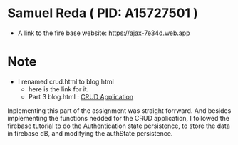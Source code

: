 # Samuel Reda ( PID: A15727501 )
* A link to the fire base website: https://ajax-7e34d.web.app
# Note
* I renamed crud.html to blog.html 
  - here is the link for it.
  - Part 3 blog.html : [CRUD Application](https://ajax-7e34d.web.app/blog.html)
  
 Inplementing this part of the assignment was straight forrward. And besides implementing the functions
 nedded for the CRUD application, I followed the firebase tutorial to do the Authentication state persistence, 
 to store the data in firebase dB, and modifying the authState persistence. 
